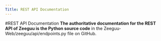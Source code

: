 ```yaml
---
Title: REST API Documentation
---
```

#REST API Documentation
**The authoritative documentation for the REST API of Zeeguu is the Python source code** in the Zeeguu-Web/zeeguu/api/endpoints.py file on GitHub.
